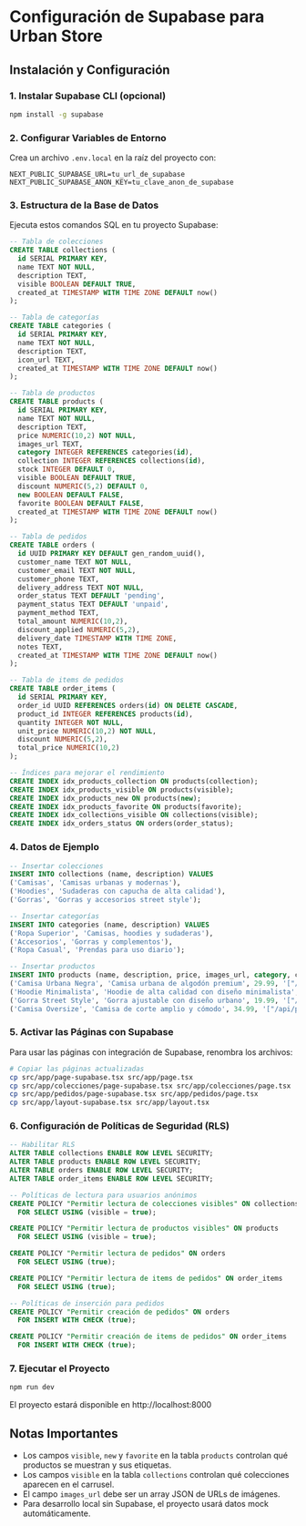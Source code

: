 # Configuración de Supabase para Urban Store

## Instalación y Configuración

### 1. Instalar Supabase CLI (opcional)
```bash
npm install -g supabase
```

### 2. Configurar Variables de Entorno
Crea un archivo `.env.local` en la raíz del proyecto con:

```env
NEXT_PUBLIC_SUPABASE_URL=tu_url_de_supabase
NEXT_PUBLIC_SUPABASE_ANON_KEY=tu_clave_anon_de_supabase
```

### 3. Estructura de la Base de Datos

Ejecuta estos comandos SQL en tu proyecto Supabase:

```sql
-- Tabla de colecciones
CREATE TABLE collections (
  id SERIAL PRIMARY KEY,
  name TEXT NOT NULL,
  description TEXT,
  visible BOOLEAN DEFAULT TRUE,
  created_at TIMESTAMP WITH TIME ZONE DEFAULT now()
);

-- Tabla de categorías
CREATE TABLE categories (
  id SERIAL PRIMARY KEY,
  name TEXT NOT NULL,
  description TEXT,
  icon_url TEXT,
  created_at TIMESTAMP WITH TIME ZONE DEFAULT now()
);

-- Tabla de productos
CREATE TABLE products (
  id SERIAL PRIMARY KEY,
  name TEXT NOT NULL,
  description TEXT,
  price NUMERIC(10,2) NOT NULL,
  images_url TEXT,
  category INTEGER REFERENCES categories(id),
  collection INTEGER REFERENCES collections(id),
  stock INTEGER DEFAULT 0,
  visible BOOLEAN DEFAULT TRUE,
  discount NUMERIC(5,2) DEFAULT 0,
  new BOOLEAN DEFAULT FALSE,
  favorite BOOLEAN DEFAULT FALSE,
  created_at TIMESTAMP WITH TIME ZONE DEFAULT now()
);

-- Tabla de pedidos
CREATE TABLE orders (
  id UUID PRIMARY KEY DEFAULT gen_random_uuid(),
  customer_name TEXT NOT NULL,
  customer_email TEXT NOT NULL,
  customer_phone TEXT,
  delivery_address TEXT NOT NULL,
  order_status TEXT DEFAULT 'pending',
  payment_status TEXT DEFAULT 'unpaid',
  payment_method TEXT,
  total_amount NUMERIC(10,2),
  discount_applied NUMERIC(5,2),
  delivery_date TIMESTAMP WITH TIME ZONE,
  notes TEXT,
  created_at TIMESTAMP WITH TIME ZONE DEFAULT now()
);

-- Tabla de items de pedidos
CREATE TABLE order_items (
  id SERIAL PRIMARY KEY,
  order_id UUID REFERENCES orders(id) ON DELETE CASCADE,
  product_id INTEGER REFERENCES products(id),
  quantity INTEGER NOT NULL,
  unit_price NUMERIC(10,2) NOT NULL,
  discount NUMERIC(5,2),
  total_price NUMERIC(10,2)
);

-- Índices para mejorar el rendimiento
CREATE INDEX idx_products_collection ON products(collection);
CREATE INDEX idx_products_visible ON products(visible);
CREATE INDEX idx_products_new ON products(new);
CREATE INDEX idx_products_favorite ON products(favorite);
CREATE INDEX idx_collections_visible ON collections(visible);
CREATE INDEX idx_orders_status ON orders(order_status);
```

### 4. Datos de Ejemplo

```sql
-- Insertar colecciones
INSERT INTO collections (name, description) VALUES
('Camisas', 'Camisas urbanas y modernas'),
('Hoodies', 'Sudaderas con capucha de alta calidad'),
('Gorras', 'Gorras y accesorios street style');

-- Insertar categorías
INSERT INTO categories (name, description) VALUES
('Ropa Superior', 'Camisas, hoodies y sudaderas'),
('Accesorios', 'Gorras y complementos'),
('Ropa Casual', 'Prendas para uso diario');

-- Insertar productos
INSERT INTO products (name, description, price, images_url, category, collection, stock, new, favorite) VALUES
('Camisa Urbana Negra', 'Camisa urbana de algodón premium', 29.99, '["/api/placeholder/400/500", "/api/placeholder/400/500"]', 1, 1, 50, true, false),
('Hoodie Minimalista', 'Hoodie de alta calidad con diseño minimalista', 49.99, '["/api/placeholder/400/500", "/api/placeholder/400/500", "/api/placeholder/400/500"]', 1, 2, 30, false, true),
('Gorra Street Style', 'Gorra ajustable con diseño urbano', 19.99, '["/api/placeholder/400/500"]', 2, 3, 100, true, true),
('Camisa Oversize', 'Camisa de corte amplio y cómodo', 34.99, '["/api/placeholder/400/500", "/api/placeholder/400/500"]', 1, 1, 25, false, false);
```

### 5. Activar las Páginas con Supabase

Para usar las páginas con integración de Supabase, renombra los archivos:

```bash
# Copiar las páginas actualizadas
cp src/app/page-supabase.tsx src/app/page.tsx
cp src/app/colecciones/page-supabase.tsx src/app/colecciones/page.tsx
cp src/app/pedidos/page-supabase.tsx src/app/pedidos/page.tsx
cp src/app/layout-supabase.tsx src/app/layout.tsx
```

### 6. Configuración de Políticas de Seguridad (RLS)

```sql
-- Habilitar RLS
ALTER TABLE collections ENABLE ROW LEVEL SECURITY;
ALTER TABLE products ENABLE ROW LEVEL SECURITY;
ALTER TABLE orders ENABLE ROW LEVEL SECURITY;
ALTER TABLE order_items ENABLE ROW LEVEL SECURITY;

-- Políticas de lectura para usuarios anónimos
CREATE POLICY "Permitir lectura de colecciones visibles" ON collections
  FOR SELECT USING (visible = true);

CREATE POLICY "Permitir lectura de productos visibles" ON products
  FOR SELECT USING (visible = true);

CREATE POLICY "Permitir lectura de pedidos" ON orders
  FOR SELECT USING (true);

CREATE POLICY "Permitir lectura de items de pedidos" ON order_items
  FOR SELECT USING (true);

-- Políticas de inserción para pedidos
CREATE POLICY "Permitir creación de pedidos" ON orders
  FOR INSERT WITH CHECK (true);

CREATE POLICY "Permitir creación de items de pedidos" ON order_items
  FOR INSERT WITH CHECK (true);
```

### 7. Ejecutar el Proyecto

```bash
npm run dev
```

El proyecto estará disponible en http://localhost:8000

## Notas Importantes

- Los campos `visible`, `new` y `favorite` en la tabla `products` controlan qué productos se muestran y sus etiquetas.
- Los campos `visible` en la tabla `collections` controlan qué colecciones aparecen en el carrusel.
- El campo `images_url` debe ser un array JSON de URLs de imágenes.
- Para desarrollo local sin Supabase, el proyecto usará datos mock automáticamente.
